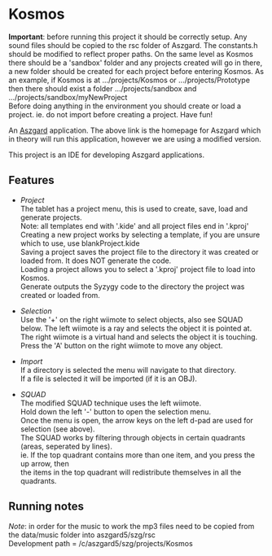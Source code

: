 Kosmos
======

**Important**: before running this project it should be correctly setup.
Any sound files should be copied to the rsc folder of Aszgard. The constants.h should be modified to reflect proper paths.
On the same level as Kosmos there should be a 'sandbox' folder and any projects created will go in there, a new folder should be
created for each project before entering Kosmos. As an example, if Kosmos is at .../projects/Kosmos or .../projects/Prototype then
there should exist a folder .../projects/sandbox and .../projects/sandbox/myNewProject  
Before doing anything in the environment you should create or load a project. ie. do not import before creating a project.
Have fun!

An <a href="http://syzygy.isl.uiuc.edu/aszgard/index.html" title="Aszgard page">Aszgard</a> application.
The above link is the homepage for Aszgard which in theory will run this application, however we are using a modified version.

This project is an IDE for developing Aszgard applications. 

**Features**
--------------
- *Project*  
The tablet has a project menu, this is used to create, save, load and generate projects.  
Note: all templates end with '.kide' and all project files end in '.kproj'  
Creating a new project works by selecting a template, if you are unsure which to use, use blankProject.kide  
Saving a project saves the project file to the directory it was created or loaded from. It does NOT generate the code.  
Loading a project allows you to select a '.kproj' project file to load into Kosmos.  
Generate outputs the Syzygy code to the directory the project was created or loaded from.  

- *Selection*  
Use the '+' on the right wiimote to select objects, also see SQUAD below.
The left wiimote is a ray and selects the object it is pointed at.  
The right wiimote is a virtual hand and selects the object it is touching.  
Press the 'A' button on the right wiimote to move any object.  

- *Import*  
If a directory is selected the menu will navigate to that directory.  
If a file is selected it will be imported (if it is an OBJ).  

- *SQUAD*  
The modified SQUAD technique uses the left wiimote.  
Hold down the left '-' button to open the selection menu.  
Once the menu is open, the arrow keys on the left d-pad are used for selection (see above).  
The SQUAD works by filtering through objects in certain quadrants (areas, seperated by lines).  
ie. If the top quadrant contains more than one item, and you press the up arrow, then  
	the items in the top quadrant will redistribute themselves in all the quadrants.  
  
**Running notes**
--------------
*Note*: in order for the music to work the mp3 files need to be copied from the data/music folder into aszgard5/szg/rsc  
Development path = /c/aszgard5/szg/projects/Kosmos
